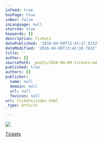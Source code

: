 ```yaml
---
inFeed: true
hasPage: true
inNav: false
inLanguage: null
starred: true
keywords: []
description: Tickets
datePublished: '2016-04-09T13:42:17.915Z'
dateModified: '2016-04-09T13:42:10.783Z'
title: ''
author: []
sourcePath: _posts/2016-04-09-tickets.md
published: true
authors: []
publisher:
  name: null
  domain: null
  url: null
  favicon: null
url: tickets/index.html
_type: Article

---
```

![](https://the-grid-user-content.s3-us-west-2.amazonaws.com/986dd2cb-c263-464d-86f5-aa88cdc3eb7b.jpg)

[Tickets][0]

[0]: https://www.facebook.com/events/203348180042112/